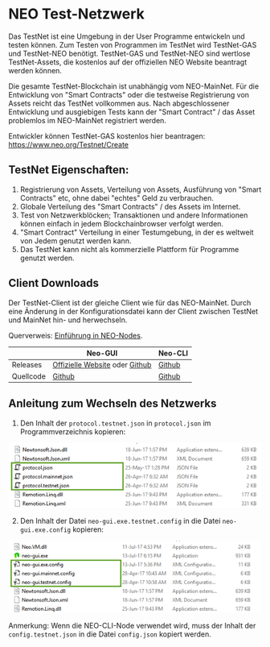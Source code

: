 # NEO Test-Netzwerk

Das TestNet ist eine Umgebung in der User Programme entwickeln und testen können. Zum Testen von Programmen im TestNet wird TestNet-GAS und TestNet-NEO benötigt. TestNet-GAS und TestNet-NEO sind wertlose TestNet-Assets, die kostenlos auf der offiziellen NEO Website beantragt werden können.

Die gesamte TestNet-Blockchain ist unabhängig vom NEO-MainNet. Für die Entwicklung von "Smart Contracts" oder die testweise Registrierung von Assets reicht das TestNet vollkommen aus. Nach abgeschlossener Entwicklung und ausgiebigen Tests kann der "Smart Contract" / das Asset problemlos im NEO-MainNet registriert werden.

Entwickler können TestNet-GAS kostenlos hier beantragen: https://www.neo.org/Testnet/Create

## TestNet Eigenschaften:

1. Registrierung von Assets, Verteilung von Assets, Ausführung von "Smart Contracts" etc, ohne dabei "echtes" Geld zu verbrauchen.
2. Globale Verteilung des "Smart Contracts" / des Assets im Internet.
3. Test von Netzwerkblöcken; Transaktionen und andere Informationen können einfach in jedem Blockchainbrowser verfolgt werden.
4. "Smart Contract" Verteilung in einer Testumgebung, in der es weltweit von Jedem genutzt werden kann.
5. Das TestNet kann nicht als kommerzielle Plattform für Programme genutzt werden.

## Client Downloads

Der TestNet-Client ist der gleiche Client wie für das NEO-MainNet. Durch eine Änderung in der Konfigurationsdatei kann der Client zwischen TestNet und MainNet hin- und herwechseln.

Querverweis: [Einführung in NEO-Nodes](introduction.md).

|      | Neo-GUI                        | Neo-CLI                        |
| ---- | ---------------------------------------- | ---------------------------------------- |
| Releases | [Offizielle Website](https://www.neo.org/download) oder [Github](https://github.com/neo-project/neo-gui/releases) | [Github](https://github.com/neo-project/neo-cli/releases) |
| Quellcode | [Github](https://github.com/neo-project/neo-gui) | [Github](https://github.com/neo-project/neo-cli) |

## Anleitung zum Wechseln des Netzwerks

1. Den Inhalt der `protocol.testnet.json` in `protocol.json` im Programmverzeichnis kopieren:

![image](/assets/testnet_1.png)

2. Den Inhalt der Datei `neo-gui.exe.testnet.config` in die Datei `neo-gui.exe.config` kopieren:

![image](/assets/testnet_2.png)

Anmerkung: Wenn die NEO-CLI-Node verwendet wird, muss der Inhalt der `config.testnet.json` in die Datei `config.json` kopiert werden.
